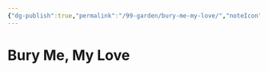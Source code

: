```yaml
---
{"dg-publish":true,"permalink":"/99-garden/bury-me-my-love/","noteIcon":"1"}
---
```


# Bury Me, My Love
